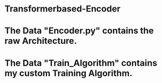 # Transformerbased-Encoder
# The Data "Encoder.py" contains the raw Architecture.
# The Data "Train_Algorithm" contains my custom Training Algorithm.

